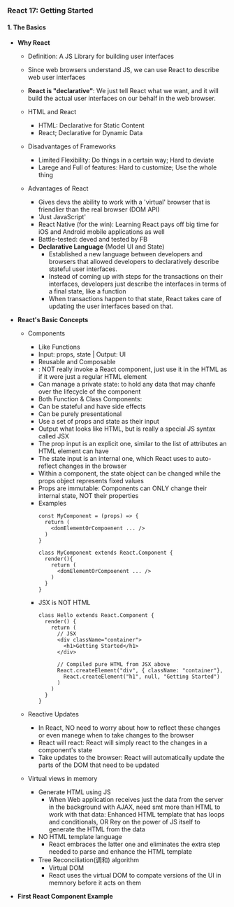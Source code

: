### React 17: Getting Started

#### 1. The Basics
  
  - **Why React**
    - Definition: A JS Library for building user interfaces
    - Since web browsers understand JS, we can use React to describe web user interfaces
    - **React is "declarative"**: We just tell React what we want, and it will build the actual user interfaces on our behalf in the web browser.
    - HTML and React
      - HTML: Declarative for Static Content
      - React; Declarative for Dynamic Data
    - Disadvantages of Frameworks
      - Limited Flexibility: Do things in a certain way; Hard to deviate
      - Larege and Full of features: Hard to customize; Use the whole thing
     
    - Advantages of React
      - Gives devs the ability to work with a 'virtual' browser that is friendlier than the real browser (DOM API)
      - 'Just JavaScript'
      - React Native (for the win): Learning React pays off big time for iOS and Android mobile applications as well
      - Battle-tested: deved and tested by FB
      - **Declarative Language** (Model UI and State)
        - Established a new language between developers and browsers that allowed developers to declaratively describe stateful user interfaces.
        - Instead of coming up with steps for the transactions on their interfaces, developers just describe the interfaces in terms of a final state, like a function
        - When transactions happen to that state, React takes care of updating the user interfaces based on that.
       
  - **React's Basic Concepts**
    - Components
      - Like Functions
      - Input: props, state | Output: UI
      - Reusable and Composable
      - <Component />: NOT really invoke a React component, just use it in the HTML as if it were just a regular HTML element
      - Can manage a private state: to hold any data that may chanfe over the lifecycle of the component
      - Both Function & Class Components:
      - Can be stateful and have side effects
      - Can be purely presentational
      - Use a set of props and state as their input
      - Output what looks like HTML, but is really a special JS syntax called JSX
      - The prop input is an explicit one, similar to the list of attributes an HTML element can have
      - The state input is an internal one, which React uses to auto-reflect changes in the browser
      - Within a component, the state object can be changed while the props object represents fixed values
      - Props are immutable: Components can ONLY change their internal state, NOT their properties
      - Examples
        ```
        const MyComponent = (props) => {
          return (
            <domElememtOrCompoenent ... />
          )
        }

        class MyComponent extends React.Component {
          render(){
            return (
              <domElememtOrCompoenent ... />
            )
          }
        }

      - JSX is NOT HTML
        ```
        class Hello extends React.Component {
          render() {
            return (
              // JSX
              <div className="container">
                <h1>Getting Started</h1>
              </div>

              // Compiled pure HTML from JSX above
              React.createElement("div", { className: "container"},
                React.createElement("h1", null, "Getting Started")
              )
            )
          }
        }

    - Reactive Updates
      - In React, NO need to worry about how to reflect these changes or even manege when to take changes to the browser
      - React will react: React will simply react to the changes in a component's state
      - Take updates to the browser: React will automatically update the parts of the DOM that need to be updated

    - Virtual views in memory
      - Generate HTML using JS
        - When Web application receives just the data from the server in the background with AJAX, need smt more than HTML to work with that data: Enhanced HTML template that has loops and conditionals, OR Rey on the power of JS itself to generate the HTML from the data
      - NO HTML template language
        - React embraces the latter one and eliminates the extra step needed to parse and enhance the HTML template
      - Tree Reconciliation(调和) algorithm
        - Virtual DOM
        - React uses the virtual DOM to compate versions of the UI in memnory before it acts on them
       
  - **First React Component Example**

